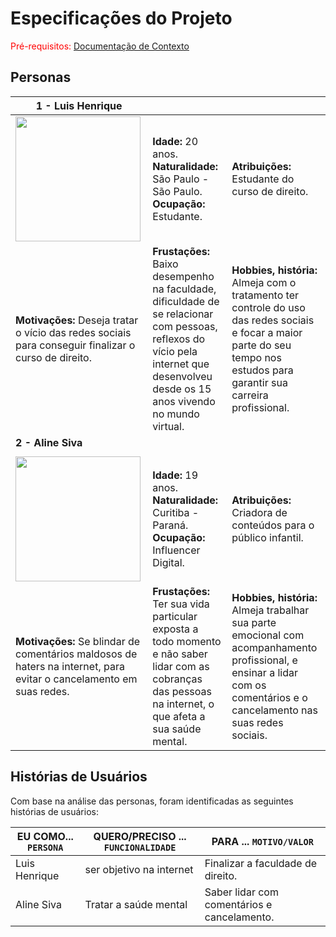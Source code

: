 # Especificações do Projeto

<span style="color:red">Pré-requisitos: <a href="1-Documentação de Contexto.md"> Documentação de Contexto</a></span>



## Personas



|**1 - Luis Henrique**|           |                             | 
|-------------------|-----------|-----------------------------|
<img src="https://github.com/ICEI-PUC-Minas-PPC-CC/ppc-cc-2024-1-ment2-manha-fbi_aplicativosonlines/assets/153782360/f928164d-0d7a-45b7-b495-ad63c26bd022" width="200" height="200"/>|**Idade:** 20 anos. **Naturalidade:** São Paulo - São Paulo. **Ocupação:** Estudante.       |**Atribuições:** Estudante do curso de direito. 
|**Motivações:** Deseja tratar o vício das redes sociais para conseguir finalizar o curso de direito.  |**Frustações:** Baixo desempenho na faculdade, dificuldade de se relacionar com pessoas, reflexos do vício pela internet que desenvolveu desde os 15 anos vivendo no mundo virtual.   |**Hobbies, história:** Almeja com o tratamento ter controle do uso das redes sociais e focar a maior parte do seu tempo nos  estudos para garantir sua carreira profissional.
|**2 - Aline Siva**|              |                             | 
||           |                             | 
<img src="https://github.com/ICEI-PUC-Minas-PPC-CC/ppc-cc-2024-1-ment2-manha-fbi_aplicativosonlines/assets/153782360/975b599d-9561-42d6-93d0-b78747783455" width="200" height="200"/>|**Idade:** 19 anos. **Naturalidade:** Curitiba - Paraná. **Ocupação:** Influencer Digital.       |**Atribuições:** Criadora de conteúdos para o público infantil. 
|**Motivações:** Se blindar de comentários maldosos de haters na internet, para evitar o cancelamento em suas redes.  |**Frustações:** Ter sua vida particular exposta a todo momento e não saber lidar com as cobranças das pessoas na internet, o que afeta a sua saúde mental.   |**Hobbies, história:** Almeja trabalhar sua parte emocional com acompanhamento profissional, e ensinar a lidar com os comentários e o cancelamento nas suas redes sociais.

## Histórias de Usuários

Com base na análise das personas, foram identificadas as seguintes histórias de usuários:



|EU COMO... `PERSONA`| QUERO/PRECISO ... `FUNCIONALIDADE` |PARA ... `MOTIVO/VALOR`                 |
|--------------------|------------------------------------|----------------------------------------|
|Luis Henrique | ser objetivo na internet| Finalizar a faculdade de direito. |
|Aline Siva | Tratar a saúde mental | Saber lidar com comentários e cancelamento. |

